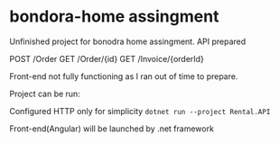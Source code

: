 # bondora-home assingment

Unfinished project for bonodra home assingment.
API prepared 

POST /Order
GET /Order/{id}
GET /Invoice/{orderId}

Front-end not fully functioning as I ran out of time to prepare.

Project can be run:

Configured HTTP only for simplicity
`dotnet run --project Rental.API`

Front-end(Angular) will be launched by .net framework

